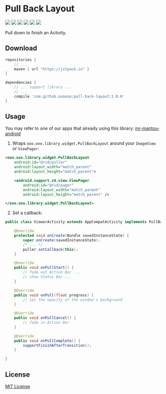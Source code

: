 Pull Back Layout
==========

[![](https://img.shields.io/github/tag/oxoooo/pull-back-layout.svg?style=flat-square)](https://jitpack.io/#oxoooo/pull-back-layout)
[![](https://img.shields.io/github/license/oxoooo/pull-back-layout.svg?style=flat-square)](LICENSE)
[![](https://img.shields.io/github/watchers/oxoooo/pull-back-layout.svg?style=flat-square)](https://github.com/oxoooo/pull-back-layout/watchers)
[![](https://img.shields.io/github/stars/oxoooo/pull-back-layout.svg?style=flat-square)](https://github.com/oxoooo/pull-back-layout/stargazers)
[![](https://img.shields.io/github/forks/oxoooo/pull-back-layout.svg?style=flat-square)](https://github.com/oxoooo/pull-back-layoutt/network)
[![](https://img.shields.io/github/issues/oxoooo/pull-back-layout.svg?style=flat-square)](https://github.com/oxoooo/pull-back-layout/issues)

Pull down to finish an Activity.

## Download

```gradle
repositories {
    // ...
    maven { url "https://jitpack.io" }
}

dependencies {
    // ... support library ...
    // ...
    compile 'com.github.oxoooo:pull-back-layout:1.0.0'
}
```

## Usage

You may refer to one of our apps that already using this library: [mr-mantou-android](https://github.com/oxoooo/mr-mantou-android/blob/abc2b660b3c0e6ed5c6fe5fb962e7df19ab9d8a4/app/src/main/java/ooo/oxo/mr/ViewerActivity.java#L170)

1. Wraps `ooo.oxo.library.widget.PullBackLayout` around your `ImageView` or `ViewPager`:

  ```xml
  <ooo.oxo.library.widget.PullBackLayout
      android:id="@+id/puller"
      android:layout_width="match_parent"
      android:layout_height="match_parent">

      <android.support.v4.view.ViewPager
          android:id="@+id/pager"
          android:layout_width="match_parent"
          android:layout_height="match_parent" />

  </ooo.oxo.library.widget.PullBackLayout>
  ```

2. Set a callback:

  ```java
  public class ViewerActivity extends AppCompatActivity implements PullBackLayout.Callback {

      @Override
      protected void onCreate(Bundle savedInstanceState) {
          super.onCreate(savedInstanceState);
          /* ... */
          puller.setCallback(this);
      }

      @Override
      public void onPullStart() {
          // fade out Action Bar ...
          // show Status Bar ...
      }

      @Override
      public void onPull(float progress) {
          // set the opacity of the window's background
      }

      @Override
      public void onPullCancel() {
          // fade in Action Bar
      }

      @Override
      public void onPullComplete() {
          supportFinishAfterTransition();
      }

  }
  ```

## License

[MIT License](LICENSE)
